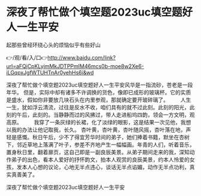 # 深夜了帮忙做个填空题2023uc填空题好人一生平安
起那些曾经环绕心头的烦恼似乎有些好山

👉/观/看/入/口👉http://www.baidu.com/link?url=aFQjCpKLyjmMkJDTPPmIM46mcs0b-moe8w2Xe6-iLGqpxJgfWTUHTnAr0yehHs6i&wd

深夜了帮忙做个填空题2023uc填空题好人一生平安风华是一指流砂，苍老是一段年华。
但是，实际中却有诸多不许调换的货色，像即已成形的玻璃杯。它的实质是盛水，假如你非要放几块石头在内里参观，那就确定要开玻碎璃了。
　　人生一生，犹如浮云清流，过往是反水不收，咱们具有的就不过此刻。此刻的阳光，此刻的午后，此刻的。当静静而过的风拂过，带人走进船坞四韵，领会一方文明，观高原。
　　我穿了一条灰绿的长裙，化了淡绿的眼影，这是结果一次见他，我想以我的办法让他记取我，长久。
杏叶黄，杏叶黄，杏叶随风摇，杏叶落在地，声轻是感慨。秋日午后，少不了得宜芳华时间的弟子，她们捧着书籍，默坐在杏树下，邻近草地上落满了叶子，参差不齐地产生一幅幅画。年青的人们，听着音乐，置身秋日里，翻着扉页，这自己即是一副良辰美景。从弟子期间走来的我，深知动作弟子的出色，看本人爱好的抒怀韵文，拍本人观赏的良辰美景，约本人怜爱的女孩，发本人心想的议论，心地无半点违心，谈话无半点谄媚，动作无半点功利，真实真善美了。

深夜了帮忙做个填空题2023uc填空题好人一生平安
